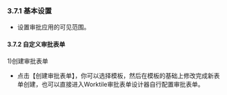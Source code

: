 ### 3.7.1 基本设置

* 设置审批应用的可见范围。

#### 3.7.2 自定义审批表单

1)创建审批表单

* 点击【创建审批表单】，你可以选择模板，然后在模板的基础上修改完成新表单创建，也可以直接进入Worktile审批表单设计器自行配置审批表单。
